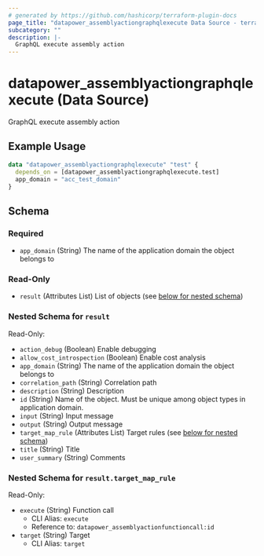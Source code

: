 ```yaml
---
# generated by https://github.com/hashicorp/terraform-plugin-docs
page_title: "datapower_assemblyactiongraphqlexecute Data Source - terraform-provider-datapower"
subcategory: ""
description: |-
  GraphQL execute assembly action
---
```


# datapower_assemblyactiongraphqlexecute (Data Source)

GraphQL execute assembly action

## Example Usage

```terraform
data "datapower_assemblyactiongraphqlexecute" "test" {
  depends_on = [datapower_assemblyactiongraphqlexecute.test]
  app_domain = "acc_test_domain"
}
```

<!-- schema generated by tfplugindocs -->
## Schema

### Required

- `app_domain` (String) The name of the application domain the object belongs to

### Read-Only

- `result` (Attributes List) List of objects (see [below for nested schema](#nestedatt--result))

<a id="nestedatt--result"></a>
### Nested Schema for `result`

Read-Only:

- `action_debug` (Boolean) Enable debugging
- `allow_cost_introspection` (Boolean) Enable cost analysis
- `app_domain` (String) The name of the application domain the object belongs to
- `correlation_path` (String) Correlation path
- `description` (String) Description
- `id` (String) Name of the object. Must be unique among object types in application domain.
- `input` (String) Input message
- `output` (String) Output message
- `target_map_rule` (Attributes List) Target rules (see [below for nested schema](#nestedatt--result--target_map_rule))
- `title` (String) Title
- `user_summary` (String) Comments

<a id="nestedatt--result--target_map_rule"></a>
### Nested Schema for `result.target_map_rule`

Read-Only:

- `execute` (String) Function call
  - CLI Alias: `execute`
  - Reference to: `datapower_assemblyactionfunctioncall:id`
- `target` (String) Target
  - CLI Alias: `target`

